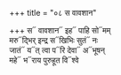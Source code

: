 +++
title = "०८ स वावशान"

+++
स᳓ वावशान᳓ इह᳓ पाहि सो᳓मम्  
मरु᳓द्भिर् इन्द्र स᳓खिभिः सुतं᳓ नः  
जातं᳓ य᳓त् त्वा प᳓रि देवा᳓ अ᳓भूषन्  
महे᳓ भ᳓राय पुरुहूत वि᳓श्वे